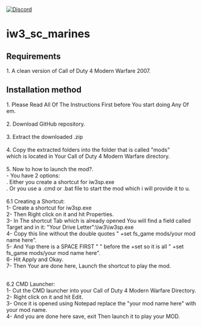 <a href="https://discord.gg/CHZea8zvBG" rel="nofollow"><img src="https://camo.githubusercontent.com/59577016fabd1d32fd232283ef81c07b381c74614d75d47556307a8efb44ba60/68747470733a2f2f696d672e736869656c64732e696f2f646973636f72642f3732353035373838363935383338373339333f6c6162656c3d446973636f7264266c6f676f3d646973636f7264" alt="Discord" data-canonical-src="https://img.shields.io/discord/725057886958387393?label=Discord&amp;logo=discord" style="max-width: 100%;"></a>

# iw3_sc_marines

<h2>Requirements</h2>
1. A clean version of Call of Duty 4 Modern Warfare 2007.

<h2>Installation method</h2>
1. Please Read All Of The Instructions First before You start doing Any Of em.<br><br>
2. Download GitHub repository.<br><br>
3. Extract the downloaded .zip<br><br>
4. Copy the extracted folders into the folder that is called "mods"<br>which is located in Your Call of Duty 4 Modern Warfare directory.<br><br>
5. Now to how to launch the mod?.<br>
      - You have 2 options:<br>
      . Either you create a shortcut for iw3sp.exe<br>
      . Or you use a .cmd or .bat file to start the mod which i will provide it to u.<br><br>
6.1 Creating a Shortcut:<br>
1- Create a shortcut for iw3sp.exe<br>
2- Then Right click on it and hit Properties.<br>
3- In The shortcut Tab which is already opened You will find a field called Target and in it: "Your Drive Letter":\iw3\iw3sp.exe<br>
4- Copy this line without the double quotes " +set fs_game mods/your mod name here".<br>
5- And Yup there is a SPACE FIRST " " before the +set so it is all " +set fs_game mods/your mod name here".<br>
6- Hit Apply and Okay.<br>
7- Then Your are done here, Launch the shortcut to play the mod.<br><br>

6.2 CMD Launcher:<br>
1- Cut the CMD launcher into your Call of Duty 4 Modern Warfare Directory.<br>
2- Right click on it and hit Edit.<br>
3- Once it is opened using Notepad replace the "your mod name here" with your mod name.<br>
4- And you are done here save, exit Then launch it to play your MOD.<br>
